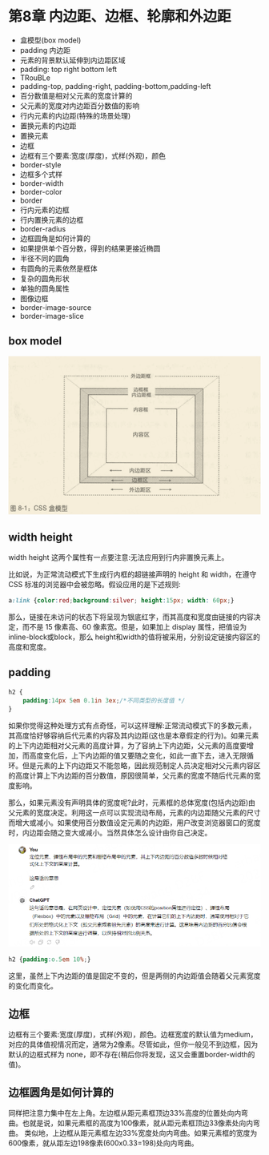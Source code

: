 # 第8章 内边距、边框、轮廓和外边距

- 盒模型(box model)
- padding 内边距
- 元素的背景默认延伸到内边距区域
- padding: top right bottom left
- TRouBLe
- padding-top, padding-right, padding-bottom,padding-left
- 百分数值是相对父元素的宽度计算的
- 父元素的宽度对内边距百分数值的影响
- 行内元素的内边距(特殊的场景处理)
- 置换元素的内边距
- 置换元素
- 边框
- 边框有三个要素:宽度(厚度)，式样(外观)，颜色
- border-style
- 边框多个式样
- border-width
- border-color
- border
- 行内元素的边框
- 行内置换元素的边框
- border-radius
- 边框圆角是如何计算的
- 如果提供单个百分数，得到的结果更接近椭圆
- 半径不同的圆角
- 有圆角的元素依然是框体
- 复杂的圆角形状
- 单独的圆角属性
- 图像边框
- border-image-source
- border-image-slice

## box model

![box](images/box-mode.png)

## width height

width height 这两个属性有一点要注意:无法应用到行内非置换元素上。

比如说，为正常流动模式下生成行内框的超链接声明的 height 和 width，在遵守 CSS 标准的浏览器中会被忽略。假设应用的是下述规则:

```css
a:link {color:red;background:silver; height:15px; width: 60px;}
```

那么，链接在未访问的状态下将呈现为银底红字，而其高度和宽度由链接的内容决定，而不是 15 像素高、60 像素宽。但是，如果加上 display 属性，把值设为 inline-block或block，那么 height和width的值将被采用，分别设定链接内容区的高度和宽度。


## padding

```css
h2 {
    padding:14px 5em 0.1in 3ex;/*不同类型的长度值 */
}
```


如果你觉得这种处理方式有点奇怪，可以这样理解:正常流动模式下的多数元素，其高度恰好够容纳后代元素的内容及其内边距(这也是本章假定的行为)。如果元素的上下内边距相对父元素的高度计算，为了容纳上下内边距，父元素的高度要增加，而高度变化后，上下内边距的值又要随之变化，如此一直下去，进入无限循环。但是元素的上下内边距又不能忽略，因此规范制定人员决定相对父元素内容区的高度计算上下内边距的百分数值，原因很简单，父元素的宽度不随后代元素的宽度影响。

那么，如果元素没有声明具体的宽度呢?此时，元素框的总体宽度(包括内边距)由父元素的宽度决定。利用这一点可以实现流动布局，元素的内边距随父元素的尺寸而增大或减小。如果使用百分数值设定元素的内边距，用户改变浏览器窗口的宽度时，内边距会随之变大或减小。当然具体怎么设计由你自己决定。


![alt text](images/rate-cal.png)

```css
h2 {padding:o.5em 10%;}
```

这里，虽然上下内边距的值是固定不变的，但是两侧的内边距值会随着父元素宽度的变化而变化。

## 边框

边框有三个要素:宽度(厚度)，式样(外观)，颜色。边框宽度的默认值为medium，对应的具体值视情况而定，通常为2像素。尽管如此，但你一般见不到边框，因为默认的边框式样为 none，即不存在(稍后你将发现，这又会重置border-width的值)。

## 边框圆角是如何计算的

同样把注意力集中在左上角。左边框从距元素框顶边33%高度的位置处向内弯曲。也就是说，如果元素框的高度为100像素，就从距元素框顶边33像素处向内弯曲。
类似地，上边框从距元素框左边33%宽度处向内弯曲。如果元素框的宽度为600像素，就从距左边198像素(600x0.33=198)处向内弯曲。

```css

```